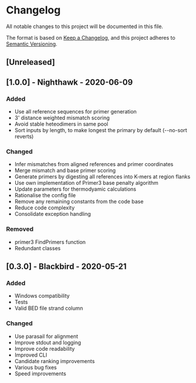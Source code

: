 # Changelog
All notable changes to this project will be documented in this file.

The format is based on [Keep a Changelog](https://keepachangelog.com/en/1.0.0/),
and this project adheres to [Semantic Versioning](https://semver.org/spec/v2.0.0.html).

## [Unreleased]

## [1.0.0] - Nighthawk - 2020-06-09
### Added
- Use all reference sequences for primer generation
- 3' distance weighted mismatch scoring
- Avoid stable heteodimers in same pool
- Sort inputs by length, to make longest the primary by default (--no-sort reverts)

### Changed
- Infer mismatches from aligned references and primer coordinates
- Merge mismatch and base primer scoring
- Generate primers by digesting all references into K-mers at region flanks
- Use own implementation of Primer3 base penalty algorithm
- Update parameters for thermodyamic calculations
- Rationalise the config file
- Remove any remaining constants from the code base
- Reduce code complexity
- Consolidate exception handling

### Removed
- primer3 FindPrimers function
- Redundant classes

## [0.3.0] - Blackbird - 2020-05-21
### Added
- Windows compatibility
- Tests
- Valid BED file strand column

### Changed
- Use parasail for alignment
- Improve stdout and logging
- Improve code readability
- Improved CLI
- Candidate ranking improvements
- Various bug fixes
- Speed improvements










